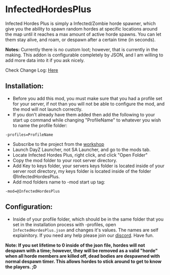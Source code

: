# InfectedHordesPlus

Infected Hordes Plus is simply a Infected/Zombie horde spawner, which give you the ability to spawn random hordes at specific locations around the map until it reaches a max amount of active horde spawns. You can let them stay alive, and roam, or despawn after a certain time (in seconds).

**Notes:**
Currently there is no custom loot; however, that is currently in the making.
This addon is configurable completely by JSON, and I am willing to add more data into it if you ask nicely.

Check Change Log: [Here](https://github.com/VanillaPlusPlus/InfectedHordesPlus/releases)

## Installation:
- Before you add this mod, you must make sure that you had a profile set for your server, if not than you will not be able to configure the mod, and the mod will not launch correctly.
- If you don't already have them added then add the following to your start up command while changing "ProfileName" to whatever you wish to name the profile folder:
```
-profiles=ProfileName
```

- Subscribe to the project from the [workshop](https://steamcommunity.com/sharedfiles/filedetails/?id=1733084281)
- Launch DayZ Launcher, not SA Launcher, and go to the mods tab.
- Locate Infected Hordes Plus, right click, and click "Open Folder"
- Copy the mod folder to your root server directory.
- Add Key to keys folder, your servers keys folder is located inside of your server root directory, my keys folder is located inside of the folder @InfectedHordesPlus.
- Add mod folders name to -mod start up tag:
```
-mod=@InfectedHordesPlus
```

## Configuration:
- Inside of your profile folder, which should be in the same folder that you set in the installation process with -profiles, open ```InfectedHordesPlus.json``` and changes it's values. The names are self explainitory. If you need any help please join our [discord](https://discord.gg/bkf3u7M).
Have fun.


**Note: If you set lifetime to 0 inside of the json file, hordes will not despawn with a time; however, they will be removed as a valid "horde" when all horde members are killed off, dead bodies are despawned with normal despawn timer. This allows hordes to stick around to get to know the players. ;D**
